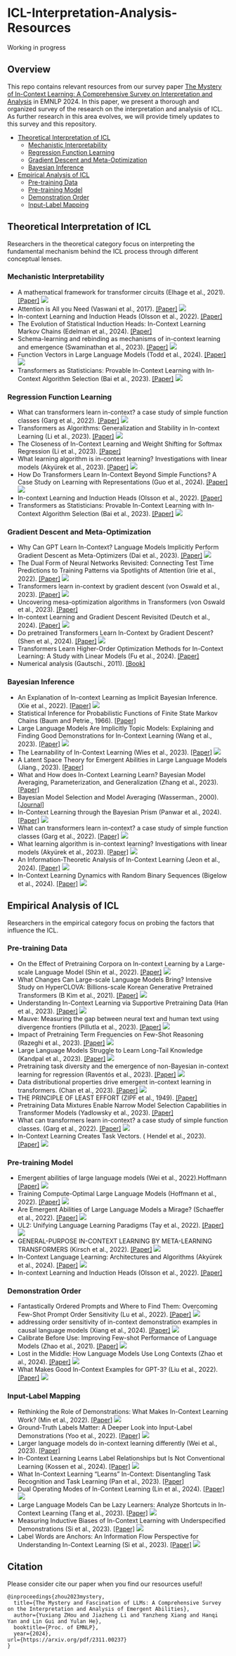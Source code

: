 # ICL-Interpretation-Analysis-Resources
Working in progress

## Overview
This repo contains relevant resources from our survey paper [The Mystery of In-Context Learning: A Comprehensive Survey on Interpretation and Analysis](https://arxiv.org/pdf/2311.00237) in EMNLP 2024. In this paper, we present a thorough and organized survey of the research on the interpretation and analysis of ICL. As further research in this area evolves, we will provide timely updates to this survey and this repository.


- [Theoretical Interpretation of ICL](#theoretical-interpretation-of-icl)
    - [Mechanistic Interpretability](#mechanistic-interpretability)
    - [Regression Function Learning](#regression-function-learning)
    - [Gradient Descent and Meta-Optimization](#gradient-descent-and-meta-optimization)
    - [Bayesian Inference](#bayesian-inference)
- [Empirical Analysis of ICL](#empirical-analysis-of-icl)
    - [Pre-training Data](#pre-training-data)
    - [Pre-training Model](#pre-training-model)
    - [Demonstration Order](#demonstration-order)
    - [Input-Label Mapping](#input-label-mapping)

## Theoretical Interpretation of ICL
Researchers in the theoretical category focus on interpreting the fundamental mechanism behind the ICL process through different conceptual lenses.
### Mechanistic Interpretability
* A mathematical framework for transformer circuits (Elhage et al., 2021).
  [[Paper]](https://transformer-circuits.pub/2021/framework/index.html)
  ![](https://img.shields.io/badge/AnthropicBlog%202021-olive)
* Attention is All you Need (Vaswani et al., 2017).
  [[Paper]](https://proceedings.neurips.cc/paper_files/paper/2017/file/3f5ee243547dee91fbd053c1c4a845aa-Paper.pdf)
  ![](https://img.shields.io/badge/NeurIPS%202017-purple)
* In-context Learning and Induction Heads (Olsson et al., 2022).
  [[Paper]](https://arxiv.org/abs/2209.11895)
* The Evolution of Statistical Induction Heads: In-Context Learning Markov Chains (Edelman et al., 2024).
  [[Paper]](https://arxiv.org/pdf/2402.11004)
* Schema-learning and rebinding as mechanisms of in-context learning and emergence (Swaminathan et al., 2023).
  [[Paper]](https://arxiv.org/pdf/2311.08360)
  ![](https://img.shields.io/badge/NeurIPS%202023-purple)
* Function Vectors in Large Language Models (Todd et al., 2024).
  [[Paper]](https://arxiv.org/pdf/2310.15213)
  ![](https://img.shields.io/badge/ICLR%202024-green)
* Transformers as Statisticians: Provable In-Context Learning with In-Context Algorithm Selection (Bai et al., 2023).
  [[Paper]](https://proceedings.neurips.cc/paper_files/paper/2023/file/b2e63e36c57e153b9015fece2352a9f9-Paper-Conference.pdf)
  ![](https://img.shields.io/badge/NeurIPS%202023-purple)
### Regression Function Learning
* What can transformers learn in-context? a case study of simple function classes (Garg et al., 2022).
  [[Paper]](https://openreview.net/pdf?id=flNZJ2eOet)
  ![](https://img.shields.io/badge/NeurIPS%202022-purple)
* Transformers as Algorithms: Generalization and Stability in In-context Learning (Li et al., 2023).
  [[Paper]](https://openreview.net/pdf?id=CgB7wCExOF)
  ![](https://img.shields.io/badge/ICML%202023-navy)
* The Closeness of In-Context Learning and Weight Shifting for Softmax Regression (Li et al., 2023).
  [[Paper]](https://arxiv.org/pdf/2304.13276.pdf)
* What learning algorithm is in-context learning? Investigations with linear models (Akyürek et al., 2023).
  [[Paper]](https://openreview.net/pdf?id=0g0X4H8yN4I)
  ![](https://img.shields.io/badge/ICLR%202023-green)
* How Do Transformers Learn In-Context Beyond Simple Functions? A Case Study on Learning with Representations (Guo et al., 2024).
  [[Paper]](https://openreview.net/pdf?id=ikwEDva1JZ)
  ![](https://img.shields.io/badge/ICLR%202024-green)
* In-context Learning and Induction Heads (Olsson et al., 2022).
  [[Paper]](https://arxiv.org/abs/2209.11895)
* Transformers as Statisticians: Provable In-Context Learning with In-Context Algorithm Selection (Bai et al., 2023).
  [[Paper]](https://proceedings.neurips.cc/paper_files/paper/2023/file/b2e63e36c57e153b9015fece2352a9f9-Paper-Conference.pdf)
  ![](https://img.shields.io/badge/NeurIPS%202023-purple)
### Gradient Descent and Meta-Optimization
* Why Can GPT Learn In-Context? Language Models Implicitly Perform Gradient Descent as Meta-Optimizers (Dai et al., 2023).
  [[Paper]](https://aclanthology.org/2023.findings-acl.247.pdf)
  ![](https://img.shields.io/badge/ACL%202023-brown)
* The Dual Form of Neural Networks Revisited: Connecting Test Time Predictions to Training Patterns via Spotlights of Attention (Irie et al., 2022).
  [[Paper]](https://proceedings.mlr.press/v162/irie22a/irie22a.pdf)
  ![](https://img.shields.io/badge/NeurIPS%202022-purple)
* Transformers learn in-context by gradient descent (von Oswald et al., 2023).
  [[Paper]](https://proceedings.mlr.press/v202/von-oswald23a/von-oswald23a.pdf)
  ![](https://img.shields.io/badge/ICML%202023-navy)
* Uncovering mesa-optimization algorithms in Transformers (von Oswald et al., 2023).
  [[Paper]](https://arxiv.org/abs/2309.05858)
* In-context Learning and Gradient Descent Revisited (Deutch et al., 2024).
  [[Paper]](https://arxiv.org/pdf/2311.07772v4)
  ![](https://img.shields.io/badge/NAACL%202024-red)
* Do pretrained Transformers Learn In-Context by Gradient Descent? (Shen et al., 2024).
  [[Paper]](https://arxiv.org/pdf/2310.08540v5)
  ![](https://img.shields.io/badge/ICML%202024-navy)
* Transformers Learn Higher-Order Optimization Methods for In-Context Learning: A Study with Linear Models (Fu et al., 2024).
  [[Paper]](https://arxiv.org/pdf/2310.17086)
* Numerical analysis (Gautschi., 2011).
  [[Book]](https://books.google.co.uk/books?hl=en&lr=&id=-fgjJF9yAIwC&oi=fnd&pg=PR7&ots=CTbDNPLltY&sig=AkkgsrA_DH502obLg2uXp4W5L6g&redir_esc=y#v=onepage&q&f=false)
### Bayesian Inference
* An Explanation of In-context Learning as Implicit Bayesian Inference. (Xie et al., 2022).
  [[Paper]](https://openreview.net/pdf?id=RdJVFCHjUMI)
  ![](https://img.shields.io/badge/ICLR%202022-green)
* Statistical Inference for Probabilistic Functions of Finite State Markov Chains (Baum and Petrie., 1966).
  [[Paper]](https://api.semanticscholar.org/CorpusID:120208815)
* Large Language Models Are Implicitly Topic Models: Explaining and Finding Good Demonstrations for In-Context Learning (Wang et al., 2023).
  [[Paper]](https://openreview.net/pdf?id=HCkI1b6ksc)
  ![](https://img.shields.io/badge/ICML%202023-navy)
* The Learnability of In-Context Learning (Wies et al., 2023).
  [[Paper]](https://openreview.net/pdf?id=f3JNQd7CHM#:~:text=We%20use%20our%20framework%20in,are%20unchanged%20and%20the%20input)
  ![](https://img.shields.io/badge/NeurIPS%202023-purple)
* A Latent Space Theory for Emergent Abilities in Large Language Models (Jiang., 2023).
  [[Paper]](https://arxiv.org/abs/2304.09960)
* What and How does In-Context Learning Learn? Bayesian Model Averaging, Parameterization, and Generalization (Zhang
et al., 2023).
  [[Paper]](https://arxiv.org/abs/2305.19420)
* Bayesian Model Selection and Model Averaging (Wasserman., 2000).
  [[Journal]](https://api.semanticscholar.org/CorpusID:11273095)
* In-Context Learning through the Bayesian Prism (Panwar et al., 2024).
  [[Paper]](https://arxiv.org/pdf/2306.04891)
  ![](https://img.shields.io/badge/ICLR%202024-green)  
* What can transformers learn in-context? a case study of simple function classes (Garg et al., 2022).
  [[Paper]](https://arxiv.org/abs/2208.01066)
  ![](https://img.shields.io/badge/NeurIPS%202022-purple)
* What learning algorithm is in-context learning? Investigations with linear models (Akyürek et al., 2023).
  [[Paper]](https://openreview.net/pdf?id=0g0X4H8yN4I)
  ![](https://img.shields.io/badge/ICLR%202023-green)
* An Information-Theoretic Analysis of In-Context Learning (Jeon et al., 2024).
  [[Paper]](https://openreview.net/pdf?id=NQn2tYLv5I)
  ![](https://img.shields.io/badge/ICML%202024-navy)
* In-Context Learning Dynamics with Random Binary Sequences (Bigelow et al., 2024).
  [[Paper]](https://arxiv.org/pdf/2310.17639)
  ![](https://img.shields.io/badge/ICLR%202024-green)
## Empirical Analysis of ICL
Researchers in the empirical category focus on probing the factors that influence the ICL.
### Pre-training Data
* On the Effect of Pretraining Corpora on In-context Learning by a Large-scale Language Model (Shin et al., 2022).
  [[Paper]](https://aclanthology.org/2022.naacl-main.380.pdf)
  ![](https://img.shields.io/badge/NAACL%202022-red)
* What Changes Can Large-scale Language Models Bring? Intensive Study on HyperCLOVA: Billions-scale Korean Generative Pretrained Transformers (B Kim et al., 2021).
  [[Paper]](https://arxiv.org/abs/2109.04650)
  ![](https://img.shields.io/badge/EMNLP%202021-yellow)
* Understanding In-Context Learning via Supportive Pretraining Data (Han et al., 2023).
  [[Paper]](https://arxiv.org/abs/2306.15091)
  ![](https://img.shields.io/badge/ACL%202023-brown)
* Mauve: Measuring the gap between neural text and human text using divergence frontiers (Pillutla et al., 2023).
  [[Paper]](https://arxiv.org/abs/2102.01454)
  ![](https://img.shields.io/badge/NeurIPS%202021-purple)
* Impact of Pretraining Term Frequencies on Few-Shot Reasoning (Razeghi et al., 2023).
  [[Paper]](https://arxiv.org/pdf/2202.07206)
  ![](https://img.shields.io/badge/Findings_Of_EMNLP%202022-yellow)
* Large Language Models Struggle to Learn Long-Tail Knowledge (Kandpal et al., 2023).
  [[Paper]](https://proceedings.mlr.press/v202/kandpal23a.html)
  ![](https://img.shields.io/badge/PMLR%202023-blue)
* Pretraining task diversity and the emergence of non-Bayesian in-context learning for regression (Raventós et al., 2023).
  [[Paper]](https://proceedings.neurips.cc/paper_files/paper/2023/hash/2e10b2c2e1aa4f8083c37dfe269873f8-Abstract-Conference.html)
  ![](https://img.shields.io/badge/NeurIPS%202023-purple)
* Data distributional properties drive emergent in-context learning in transformers. (Chan et al., 2023).
  [[Paper]](https://arxiv.org/pdf/2205.05055)
  ![](https://img.shields.io/badge/NeurIPS%202022-purple)
* THE PRINCIPLE OF LEAST EFFORT (ZIPF et al., 1949).
  [[Paper]](https://wli-zipf.upc.edu/pdf/zipf49-toc.pdf)
* Pretraining Data Mixtures Enable Narrow Model Selection Capabilities in Transformer Models (Yadlowsky et al., 2023).
  [[Paper]](https://wli-zipf.upc.edu/pdf/zipf49-toc.pdf)
* What can transformers learn in-context? a case study of simple function classes. (Garg et al., 2022).
  [[Paper]](https://arxiv.org/abs/2208.01066)
  ![](https://img.shields.io/badge/NeurIPS%202022-purple)
* In-Context Learning Creates Task Vectors. ( Hendel et al., 2023).
  [[Paper]](https://arxiv.org/pdf/2310.15916)
  ![](https://img.shields.io/badge/NeurIPS%202022-purple)
  

### Pre-training Model
* Emergent abilities of large language models (Wei et al., 2022).Hoffmann  [[Paper]](https://openreview.net/pdf?id=yzkSU5zdwD)
  ![](https://img.shields.io/badge/TMLR%202022-grey)
* Training Compute-Optimal Large Language Models (Hoffmann et al., 2022).
  [[Paper]](https://arxiv.org/pdf/2203.15556)
  ![](https://img.shields.io/badge/NeurIPS%202022-purple)
* Are Emergent Abilities of Large Language Models a Mirage? (Schaeffer et al., 2022).
  [[Paper]](https://proceedings.neurips.cc/paper_files/paper/2023/file/adc98a266f45005c403b8311ca7e8bd7-Paper-Conference.pdf)
  ![](https://img.shields.io/badge/NeurIPS%202023-purple)
* UL2: Unifying Language Learning Paradigms (Tay et al., 2022).
  [[Paper]](https://arxiv.org/pdf/2205.05131)
  ![](https://img.shields.io/badge/ICLR%202023-green)
* GENERAL-PURPOSE IN-CONTEXT LEARNING BY META-LEARNING TRANSFORMERS (Kirsch et al., 2022).
  [[Paper]](https://arxiv.org/pdf/2212.04458)
  ![](https://img.shields.io/badge/NeurIPS_Workshop%202022-purple)
* In-Context Language Learning: Architectures and Algorithms (Akyürek et al., 2024).
  [[Paper]](https://arxiv.org/pdf/2401.12973)
  ![](https://img.shields.io/badge/ICML%202024-navy)
* In-context Learning and Induction Heads (Olsson et al., 2022).
  [[Paper]](https://arxiv.org/pdf/2209.11895)
  


### Demonstration Order
* Fantastically Ordered Prompts and Where to Find Them: Overcoming Few-Shot Prompt Order Sensitivity (Lu et al., 2022).
  [[Paper]](https://aclanthology.org/2022.acl-long.556.pdf)
  ![](https://img.shields.io/badge/ACL%202022-brown)
* addressing order sensitivity of in-context demonstration examples in causal language models (Xiang et al., 2024).
  [[Paper]](https://aclanthology.org/2024.findings-acl.386/)
  ![](https://img.shields.io/badge/Findings_Of_ACL%202024-brown)
* Calibrate Before Use: Improving Few-shot Performance of Language Models (Zhao et al., 2021).
  [[Paper]](https://proceedings.mlr.press/v139/zhao21c.html)
  ![](https://img.shields.io/badge/PMLR%202021-blue)
* Lost in the Middle: How Language Models Use Long Contexts (Zhao et al., 2024).
  [[Paper]](https://direct.mit.edu/tacl/article/doi/10.1162/tacl_a_00638/119630)
  ![](https://img.shields.io/badge/TACL%202024-pink)
* What Makes Good In-Context Examples for GPT-3? (Liu et al., 2022).
  [[Paper]](https://arxiv.org/abs/2101.06804)
  ![](https://img.shields.io/badge/DeeLIO%202022-brown)

  

### Input-Label Mapping
* Rethinking the Role of Demonstrations: What Makes In-Context Learning Work? (Min et al., 2022).
  [[Paper]](https://arxiv.org/pdf/2202.12837)
  ![](https://img.shields.io/badge/EMNLP%202022-yellow)
* Ground-Truth Labels Matter: A Deeper Look into Input-Label Demonstrations (Yoo et al., 2022).
  [[Paper]](https://arxiv.org/pdf/2205.12685)
  ![](https://img.shields.io/badge/EMNLP%202022-yellow)
* Larger language models do in-context learning differently (Wei et al., 2023).
  [[Paper]](https://arxiv.org/pdf/2303.03846)
* In-Context Learning Learns Label Relationships but Is Not Conventional Learning (Kossen et al., 2024).
  [[Paper]](https://arxiv.org/pdf/2307.12375)
  ![](https://img.shields.io/badge/ICLR%202024-green)
* What In-Context Learning “Learns” In-Context: Disentangling Task Recognition and Task Learning (Pan et al., 2023).
  [[Paper]](https://www.proquest.com/openview/6417558c5f0a0d6840ee9442822ab099/1?pq-origsite=gscholar&cbl=18750&diss=y)
* Dual Operating Modes of In-Context Learning (Lin et al., 2024).
  [[Paper]](https://arxiv.org/pdf/2402.18819)
  ![](https://img.shields.io/badge/PMLR%202024-brown)
* Large Language Models Can be Lazy Learners: Analyze Shortcuts in In-Context Learning (Tang et al., 2023).
  [[Paper]](https://arxiv.org/pdf/2305.17256)
  ![](https://img.shields.io/badge/Findings_Of_ACL%202023-brown)
* Measuring Inductive Biases of In-Context Learning with Underspecified Demonstrations (Si et al., 2023).
  [[Paper]](https://arxiv.org/pdf/2305.13299)
  ![](https://img.shields.io/badge/ACL%202023-brown)
* Label Words are Anchors: An Information Flow Perspective for Understanding In-Context Learning (Si et al., 2023).
  [[Paper]](https://arxiv.org/pdf/2305.14160)
  ![](https://img.shields.io/badge/EMNLP%202023-yellow)



## Citation

Please consider cite our paper when you find our resources useful!
```
@inproceedings{zhou2023mystery,
  title={The Mystery and Fascination of LLMs: A Comprehensive Survey on the Interpretation and Analysis of Emergent Abilities},
  author={Yuxiang ZHou and Jiazheng Li and Yanzheng Xiang and Hanqi Yan and Lin Gui and Yulan He},
  booktitle={Proc. of EMNLP},
  year={2024},
url={https://arxiv.org/pdf/2311.00237}
}
```
